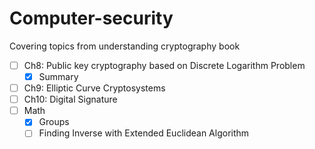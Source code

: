 # Computer-security
Covering topics from understanding cryptography book

- [ ] Ch8: Public key cryptography based on Discrete Logarithm Problem
  - [X] Summary
- [ ] Ch9: Elliptic Curve Cryptosystems
- [ ] Ch10: Digital Signature
- [ ] Math
  - [X] Groups
  - [ ] Finding Inverse with Extended Euclidean Algorithm
